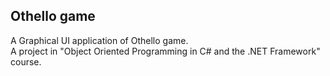 ## Othello game

A Graphical UI application of Othello game.  
A project in "Object Oriented Programming in C# and the .NET Framework" course.

